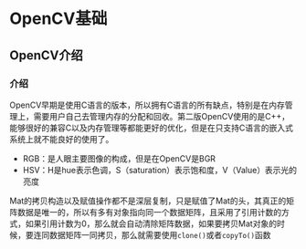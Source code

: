 #  OpenCV基础

## OpenCV介绍

### 介绍

OpenCV早期是使用C语言的版本，所以拥有C语言的所有缺点，特别是在内存管理上，需要用户自己去管理内存的分配和回收。第二版OpenCV使用的是C++，能够很好的兼容C以及内存管理等都能更好的优化，但是在只支持C语言的嵌入式系统上就不能良好的使用了。

- RGB：是人眼主要图像的构成，但是在OpenCV是BGR
- HSV：H是hue表示色调，S（saturation）表示饱和度，V（Value）表示光的亮度

Mat的拷贝构造以及赋值操作都不是深层复制，只是赋值了Mat的头，其真正的矩阵数据是唯一的，所以有多有对象指向同一个数据矩阵，且采用了引用计数的方式，如果引用计数为0，那么就会自动清除矩阵数据，如果要拷贝Mat对象的时候，要连同数据矩阵一同拷贝，那么就需要使用`clone()`或者`copyTo()`函数

